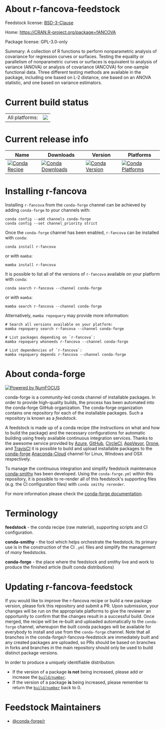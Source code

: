 About r-fancova-feedstock
=========================

Feedstock license: [BSD-3-Clause](https://github.com/conda-forge/r-fancova-feedstock/blob/main/LICENSE.txt)

Home: https://CRAN.R-project.org/package=fANCOVA

Package license: GPL-3.0-only

Summary: A collection of R functions to perform nonparametric analysis of covariance for regression curves or surfaces. Testing the equality or parallelism of nonparametric curves or surfaces is equivalent to analysis of variance (ANOVA) or analysis of covariance (ANCOVA) for one-sample functional data. Three different testing methods are available in the package, including one based on L-2 distance, one based on an ANOVA statistic, and one based on variance estimators.

Current build status
====================


<table><tr><td>All platforms:</td>
    <td>
      <a href="https://dev.azure.com/conda-forge/feedstock-builds/_build/latest?definitionId=19262&branchName=main">
        <img src="https://dev.azure.com/conda-forge/feedstock-builds/_apis/build/status/r-fancova-feedstock?branchName=main">
      </a>
    </td>
  </tr>
</table>

Current release info
====================

| Name | Downloads | Version | Platforms |
| --- | --- | --- | --- |
| [![Conda Recipe](https://img.shields.io/badge/recipe-r--fancova-green.svg)](https://anaconda.org/conda-forge/r-fancova) | [![Conda Downloads](https://img.shields.io/conda/dn/conda-forge/r-fancova.svg)](https://anaconda.org/conda-forge/r-fancova) | [![Conda Version](https://img.shields.io/conda/vn/conda-forge/r-fancova.svg)](https://anaconda.org/conda-forge/r-fancova) | [![Conda Platforms](https://img.shields.io/conda/pn/conda-forge/r-fancova.svg)](https://anaconda.org/conda-forge/r-fancova) |

Installing r-fancova
====================

Installing `r-fancova` from the `conda-forge` channel can be achieved by adding `conda-forge` to your channels with:

```
conda config --add channels conda-forge
conda config --set channel_priority strict
```

Once the `conda-forge` channel has been enabled, `r-fancova` can be installed with `conda`:

```
conda install r-fancova
```

or with `mamba`:

```
mamba install r-fancova
```

It is possible to list all of the versions of `r-fancova` available on your platform with `conda`:

```
conda search r-fancova --channel conda-forge
```

or with `mamba`:

```
mamba search r-fancova --channel conda-forge
```

Alternatively, `mamba repoquery` may provide more information:

```
# Search all versions available on your platform:
mamba repoquery search r-fancova --channel conda-forge

# List packages depending on `r-fancova`:
mamba repoquery whoneeds r-fancova --channel conda-forge

# List dependencies of `r-fancova`:
mamba repoquery depends r-fancova --channel conda-forge
```


About conda-forge
=================

[![Powered by
NumFOCUS](https://img.shields.io/badge/powered%20by-NumFOCUS-orange.svg?style=flat&colorA=E1523D&colorB=007D8A)](https://numfocus.org)

conda-forge is a community-led conda channel of installable packages.
In order to provide high-quality builds, the process has been automated into the
conda-forge GitHub organization. The conda-forge organization contains one repository
for each of the installable packages. Such a repository is known as a *feedstock*.

A feedstock is made up of a conda recipe (the instructions on what and how to build
the package) and the necessary configurations for automatic building using freely
available continuous integration services. Thanks to the awesome service provided by
[Azure](https://azure.microsoft.com/en-us/services/devops/), [GitHub](https://github.com/),
[CircleCI](https://circleci.com/), [AppVeyor](https://www.appveyor.com/),
[Drone](https://cloud.drone.io/welcome), and [TravisCI](https://travis-ci.com/)
it is possible to build and upload installable packages to the
[conda-forge](https://anaconda.org/conda-forge) [Anaconda-Cloud](https://anaconda.org/)
channel for Linux, Windows and OSX respectively.

To manage the continuous integration and simplify feedstock maintenance
[conda-smithy](https://github.com/conda-forge/conda-smithy) has been developed.
Using the ``conda-forge.yml`` within this repository, it is possible to re-render all of
this feedstock's supporting files (e.g. the CI configuration files) with ``conda smithy rerender``.

For more information please check the [conda-forge documentation](https://conda-forge.org/docs/).

Terminology
===========

**feedstock** - the conda recipe (raw material), supporting scripts and CI configuration.

**conda-smithy** - the tool which helps orchestrate the feedstock.
                   Its primary use is in the construction of the CI ``.yml`` files
                   and simplify the management of *many* feedstocks.

**conda-forge** - the place where the feedstock and smithy live and work to
                  produce the finished article (built conda distributions)


Updating r-fancova-feedstock
============================

If you would like to improve the r-fancova recipe or build a new
package version, please fork this repository and submit a PR. Upon submission,
your changes will be run on the appropriate platforms to give the reviewer an
opportunity to confirm that the changes result in a successful build. Once
merged, the recipe will be re-built and uploaded automatically to the
`conda-forge` channel, whereupon the built conda packages will be available for
everybody to install and use from the `conda-forge` channel.
Note that all branches in the conda-forge/r-fancova-feedstock are
immediately built and any created packages are uploaded, so PRs should be based
on branches in forks and branches in the main repository should only be used to
build distinct package versions.

In order to produce a uniquely identifiable distribution:
 * If the version of a package **is not** being increased, please add or increase
   the [``build/number``](https://docs.conda.io/projects/conda-build/en/latest/resources/define-metadata.html#build-number-and-string).
 * If the version of a package **is** being increased, please remember to return
   the [``build/number``](https://docs.conda.io/projects/conda-build/en/latest/resources/define-metadata.html#build-number-and-string)
   back to 0.

Feedstock Maintainers
=====================

* [@conda-forge/r](https://github.com/conda-forge/r/)

